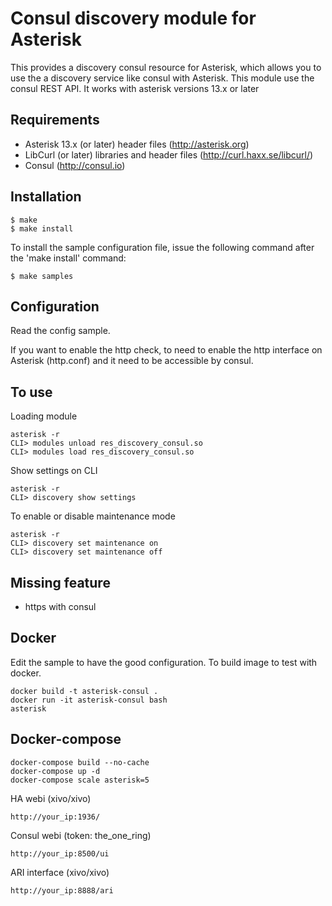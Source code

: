 Consul discovery module for Asterisk
====================================

This provides a discovery consul resource for Asterisk, which allows you to use
the a discovery service like consul with Asterisk. This module use the consul REST API.
It works with asterisk versions 13.x or later

Requirements
------------
- Asterisk 13.x (or later) header files (http://asterisk.org)
- LibCurl (or later) libraries and header files (http://curl.haxx.se/libcurl/)
- Consul (http://consul.io)

Installation
------------
    $ make
    $ make install

To install the sample configuration file, issue the following command after
the 'make install' command:

    $ make samples

Configuration
-------------

Read the config sample.

If you want to enable the http check, to need to enable the http interface on Asterisk (http.conf) and it need to be accessible by consul.

To use
------

Loading module

    asterisk -r
    CLI> modules unload res_discovery_consul.so
    CLI> modules load res_discovery_consul.so

Show settings on CLI

    asterisk -r
    CLI> discovery show settings

To enable or disable maintenance mode

    asterisk -r
    CLI> discovery set maintenance on
    CLI> discovery set maintenance off

Missing feature
---------------

- https with consul

Docker
------

Edit the sample to have the good configuration.
To build image to test with docker.

    docker build -t asterisk-consul .
    docker run -it asterisk-consul bash
    asterisk

Docker-compose
--------------

    docker-compose build --no-cache
    docker-compose up -d
    docker-compose scale asterisk=5

HA webi (xivo/xivo)

    http://your_ip:1936/

Consul webi (token: the_one_ring)

    http://your_ip:8500/ui

ARI interface (xivo/xivo)

    http://your_ip:8888/ari
